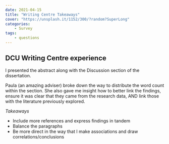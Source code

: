 ```yaml
---
date: 2021-04-15
title: "Writing Centre Takeaways"
cover: "https://unsplash.it/1152/300/?random?SuperLong"
categories: 
    - Survey
tags:
    - questions
---
```


## DCU Writing Centre experience

I presented the abstract along with the Discussion section of the dissertation.

Paula (an amazing adviser) broke down the way to distribute the word count within the section. She also gave me insight how to better link the findings, ensure it was clear that they came from the research data, AND link those with the literature previously explored.

*Takeaways*
- Include more references and express findings in tandem
- Balance the paragraphs
- Be more direct in the way that I make associations and draw correlations/conclusions